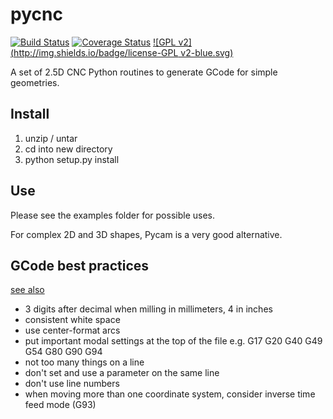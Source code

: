 # pycnc

[![Build Status](https://travis-ci.org/floatingpointstack/pycnc.svg)](https://travis-ci.org/floatingpointstack/pycnc)
[![Coverage Status](https://coveralls.io/repos/floatingpointstack/pycnc/badge.svg?branch=master&service=github)](https://coveralls.io/github/floatingpointstack/pycnc?branch=master)
[![GPL v2](http://img.shields.io/badge/license-GPL v2-blue.svg)](https://www.gnu.org/copyleft/gpl.html)

A set of 2.5D CNC Python routines to generate GCode for simple geometries.


## Install

1. unzip / untar
2. cd into new directory
3. python setup.py install

## Use

Please see the examples folder for possible uses.

For complex 2D and 3D shapes, Pycam is a very good alternative.

## GCode best practices

[see also](http://linuxcnc.org/docs/html/gcode_overview.html)

- 3 digits after decimal when milling in millimeters, 4 in inches
- consistent white space
- use center-format arcs
- put important modal settings at the top of the file e.g. G17 G20 G40 G49 G54 G80 G90 G94 
- not too many things on a line
- don't set and use a parameter on the same line
- don't use line numbers
- when moving more than one coordinate system, consider inverse time feed mode (G93)
